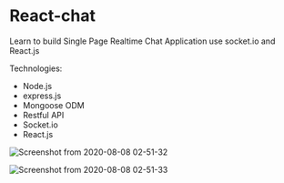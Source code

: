 # React-chat

Learn to build Single Page Realtime Chat Application use socket.io and React.js

Technologies:
- Node.js
- express.js
- Mongoose ODM
- Restful API
- Socket.io 
- React.js


![Screenshot from 2020-08-08 02-51-32](https://user-images.githubusercontent.com/63400111/89683460-c7a7cd80-d922-11ea-8551-87c4b0103cda.png)

![Screenshot from 2020-08-08 02-51-33](https://user-images.githubusercontent.com/63400111/89683468-caa2be00-d922-11ea-932c-9e89897c09d0.png)
